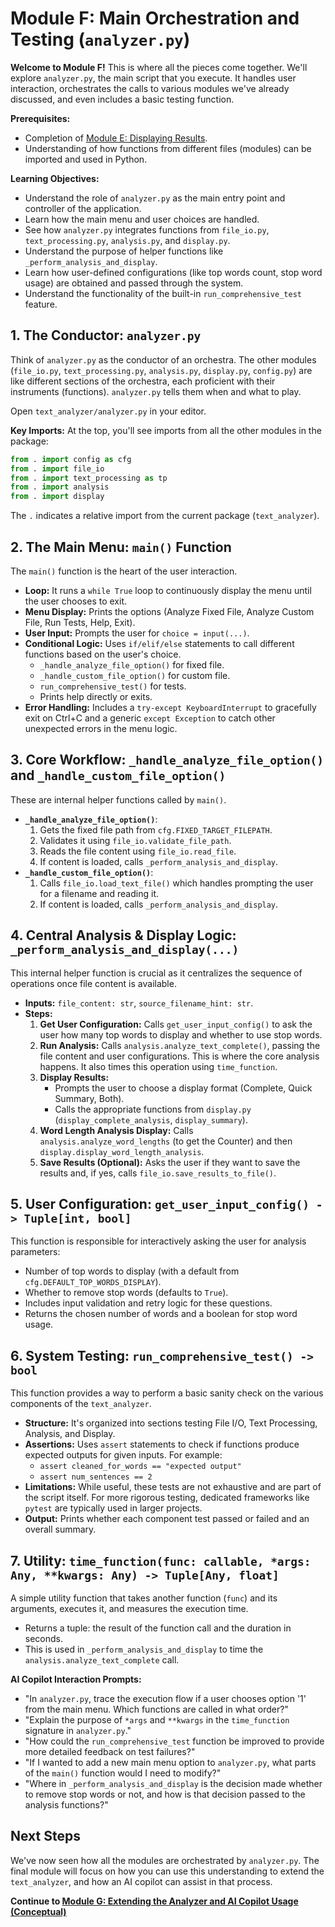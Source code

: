 # Module F: Main Orchestration and Testing (`analyzer.py`)

**Welcome to Module F!** This is where all the pieces come together. We'll explore `analyzer.py`, the main script that you execute. It handles user interaction, orchestrates the calls to various modules we've already discussed, and even includes a basic testing function.

**Prerequisites:**
*   Completion of [Module E: Displaying Results](comprehending-E-display.md).
*   Understanding of how functions from different files (modules) can be imported and used in Python.

**Learning Objectives:**
*   Understand the role of `analyzer.py` as the main entry point and controller of the application.
*   Learn how the main menu and user choices are handled.
*   See how `analyzer.py` integrates functions from `file_io.py`, `text_processing.py`, `analysis.py`, and `display.py`.
*   Understand the purpose of helper functions like `_perform_analysis_and_display`.
*   Learn how user-defined configurations (like top words count, stop word usage) are obtained and passed through the system.
*   Understand the functionality of the built-in `run_comprehensive_test` feature.

## 1. The Conductor: `analyzer.py`

Think of `analyzer.py` as the conductor of an orchestra. The other modules (`file_io.py`, `text_processing.py`, `analysis.py`, `display.py`, `config.py`) are like different sections of the orchestra, each proficient with their instruments (functions). `analyzer.py` tells them when and what to play.

Open `text_analyzer/analyzer.py` in your editor.

**Key Imports:**
At the top, you'll see imports from all the other modules in the package:
```python
from . import config as cfg
from . import file_io
from . import text_processing as tp
from . import analysis
from . import display
```
The `.` indicates a relative import from the current package (`text_analyzer`).

## 2. The Main Menu: `main()` Function

The `main()` function is the heart of the user interaction.

*   **Loop:** It runs a `while True` loop to continuously display the menu until the user chooses to exit.
*   **Menu Display:** Prints the options (Analyze Fixed File, Analyze Custom File, Run Tests, Help, Exit).
*   **User Input:** Prompts the user for `choice = input(...)`.
*   **Conditional Logic:** Uses `if/elif/else` statements to call different functions based on the user's choice.
    *   `_handle_analyze_file_option()` for fixed file.
    *   `_handle_custom_file_option()` for custom file.
    *   `run_comprehensive_test()` for tests.
    *   Prints help directly or exits.
*   **Error Handling:** Includes a `try-except KeyboardInterrupt` to gracefully exit on Ctrl+C and a generic `except Exception` to catch other unexpected errors in the menu logic.

## 3. Core Workflow: `_handle_analyze_file_option()` and `_handle_custom_file_option()`

These are internal helper functions called by `main()`.

*   **`_handle_analyze_file_option()`**:
    1.  Gets the fixed file path from `cfg.FIXED_TARGET_FILEPATH`.
    2.  Validates it using `file_io.validate_file_path`.
    3.  Reads the file content using `file_io.read_file`.
    4.  If content is loaded, calls `_perform_analysis_and_display`.
*   **`_handle_custom_file_option()`**:
    1.  Calls `file_io.load_text_file()` which handles prompting the user for a filename and reading it.
    2.  If content is loaded, calls `_perform_analysis_and_display`.

## 4. Central Analysis & Display Logic: `_perform_analysis_and_display(...)`

This internal helper function is crucial as it centralizes the sequence of operations once file content is available.

*   **Inputs:** `file_content: str`, `source_filename_hint: str`.
*   **Steps:**
    1.  **Get User Configuration:** Calls `get_user_input_config()` to ask the user how many top words to display and whether to use stop words.
    2.  **Run Analysis:** Calls `analysis.analyze_text_complete()`, passing the file content and user configurations. This is where the core analysis happens. It also times this operation using `time_function`.
    3.  **Display Results:**
        *   Prompts the user to choose a display format (Complete, Quick Summary, Both).
        *   Calls the appropriate functions from `display.py` (`display_complete_analysis`, `display_summary`).
    4.  **Word Length Analysis Display:** Calls `analysis.analyze_word_lengths` (to get the Counter) and then `display.display_word_length_analysis`.
    5.  **Save Results (Optional):** Asks the user if they want to save the results and, if yes, calls `file_io.save_results_to_file()`.

## 5. User Configuration: `get_user_input_config() -> Tuple[int, bool]`

This function is responsible for interactively asking the user for analysis parameters:

*   Number of top words to display (with a default from `cfg.DEFAULT_TOP_WORDS_DISPLAY`).
*   Whether to remove stop words (defaults to `True`).
*   Includes input validation and retry logic for these questions.
*   Returns the chosen number of words and a boolean for stop word usage.

## 6. System Testing: `run_comprehensive_test() -> bool`

This function provides a way to perform a basic sanity check on the various components of the `text_analyzer`.

*   **Structure:** It's organized into sections testing File I/O, Text Processing, Analysis, and Display.
*   **Assertions:** Uses `assert` statements to check if functions produce expected outputs for given inputs. For example:
    *   `assert cleaned_for_words == "expected output"`
    *   `assert num_sentences == 2`
*   **Limitations:** While useful, these tests are not exhaustive and are part of the script itself. For more rigorous testing, dedicated frameworks like `pytest` are typically used in larger projects.
*   **Output:** Prints whether each component test passed or failed and an overall summary.

## 7. Utility: `time_function(func: callable, *args: Any, **kwargs: Any) -> Tuple[Any, float]`

A simple utility function that takes another function (`func`) and its arguments, executes it, and measures the execution time.

*   Returns a tuple: the result of the function call and the duration in seconds.
*   This is used in `_perform_analysis_and_display` to time the `analysis.analyze_text_complete` call.

**AI Copilot Interaction Prompts:**

*   "In `analyzer.py`, trace the execution flow if a user chooses option '1' from the main menu. Which functions are called in what order?"
*   "Explain the purpose of `*args` and `**kwargs` in the `time_function` signature in `analyzer.py`."
*   "How could the `run_comprehensive_test` function be improved to provide more detailed feedback on test failures?"
*   "If I wanted to add a new main menu option to `analyzer.py`, what parts of the `main()` function would I need to modify?"
*   "Where in `_perform_analysis_and_display` is the decision made whether to remove stop words or not, and how is that decision passed to the analysis functions?"

## Next Steps

We've now seen how all the modules are orchestrated by `analyzer.py`. The final module will focus on how you can use this understanding to extend the `text_analyzer`, and how an AI copilot can assist in that process.

**Continue to [Module G: Extending the Analyzer and AI Copilot Usage (Conceptual)](comprehending-G-extending.md)**
